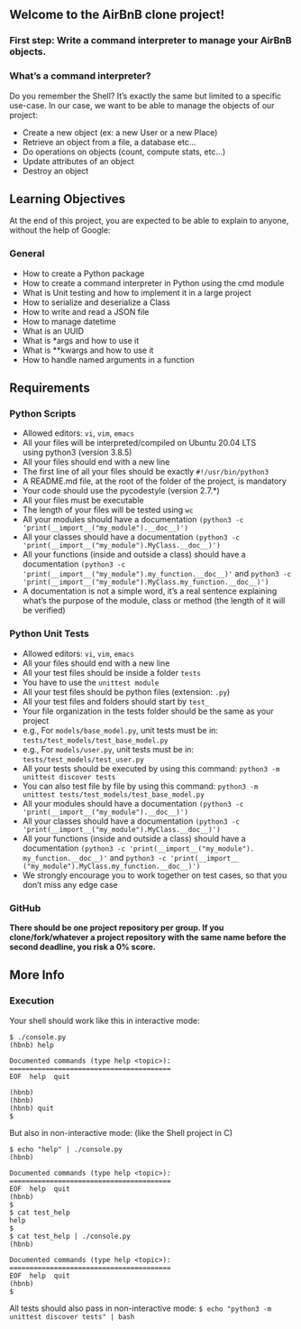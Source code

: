 ## Welcome to the AirBnB clone project!  
  
### First step: Write a command interpreter to manage your AirBnB objects.  
  
### What’s a command interpreter?  
Do you remember the Shell? It’s exactly the same but limited to 
a specific use-case. In our case, we want to be able to manage 
the objects of our project:  
  
- Create a new object (ex: a new User or a new Place)  
- Retrieve an object from a file, a database etc…  
- Do operations on objects (count, compute stats, etc…)  
- Update attributes of an object  
- Destroy an object  
  
## Learning Objectives  
At the end of this project, you are expected to be able to explain 
to anyone, without the help of Google:  
  
### General  
- How to create a Python package  
- How to create a command interpreter in Python using the cmd module  
- What is Unit testing and how to implement it in a large project  
- How to serialize and deserialize a Class  
- How to write and read a JSON file  
- How to manage datetime  
- What is an UUID  
- What is *args and how to use it  
- What is **kwargs and how to use it  
- How to handle named arguments in a function    
  
## Requirements  
  
### Python Scripts  
- Allowed editors: `vi`, `vim`, `emacs`  
- All your files will be interpreted/compiled on Ubuntu 20.04 LTS  
using python3 (version 3.8.5)  
- All your files should end with a new line  
- The first line of all your files should be exactly `#!/usr/bin/python3`  
- A README.md file, at the root of the folder of the project, is mandatory  
- Your code should use the pycodestyle (version 2.7.*)  
- All your files must be executable  
- The length of your files will be tested using `wc`  
- All your modules should have a documentation 
`(python3 -c 'print(__import__("my_module").__doc__)')`  
- All your classes should have a documentation 
`(python3 -c 'print(__import__("my_module").MyClass.__doc__)')`  
- All your functions (inside and outside a class) should have a 
documentation `(python3 -c 'print(__import__("my_module").my_function.__doc__)'` 
and `python3 -c 'print(__import__("my_module").MyClass.my_function.__doc__)')`  
- A documentation is not a simple word, it’s a real sentence explaining 
what’s the purpose of the module, class or method (the length of it will 
be verified)  
  
### Python Unit Tests  
- Allowed editors: `vi`, `vim`, `emacs`  
- All your files should end with a new line  
- All your test files should be inside a folder `tests`  
- You have to use the `unittest module`  
- All your test files should be python files (extension: `.py`)  
- All your test files and folders should start by `test_`  
- Your file organization in the tests folder should be the 
same as your project  
- e.g., For `models/base_model.py`, unit tests must be in: 
`tests/test_models/test_base_model.py`  
- e.g., For `models/user.py`, unit tests must be in: 
`tests/test_models/test_user.py`  
- All your tests should be executed by using this command: 
`python3 -m unittest discover tests`  
- You can also test file by file by using this command: 
`python3 -m unittest tests/test_models/test_base_model.py`  
- All your modules should have a documentation 
`(python3 -c 'print(__import__("my_module").__doc__)')`  
- All your classes should have a documentation 
`(python3 -c 'print(__import__("my_module").MyClass.__doc__)')`  
- All your functions (inside and outside a class) should have a 
documentation `(python3 -c 'print(__import__("my_module").
my_function.__doc__)'` and `python3 -c 'print(__import__
("my_module").MyClass.my_function.__doc__)')`  
- We strongly encourage you to work together on test cases, 
so that you don’t miss any edge case  
  
### GitHub  
**There should be one project repository per group. 
If you clone/fork/whatever a project repository with the 
same name before the second deadline, you risk a 0% score.**  
  
## More Info  
  
### Execution  
Your shell should work like this in interactive mode:  
```
$ ./console.py
(hbnb) help

Documented commands (type help <topic>):
========================================
EOF  help  quit

(hbnb) 
(hbnb) 
(hbnb) quit
$
```  
But also in non-interactive mode: (like the Shell project in C)  
```
$ echo "help" | ./console.py
(hbnb)

Documented commands (type help <topic>):
========================================
EOF  help  quit
(hbnb) 
$
$ cat test_help
help
$
$ cat test_help | ./console.py
(hbnb)

Documented commands (type help <topic>):
========================================
EOF  help  quit
(hbnb) 
$
```  
All tests should also pass in non-interactive mode: 
`$ echo "python3 -m unittest discover tests" | bash`  
